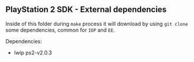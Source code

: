 PlayStation 2 SDK - External dependencies
------------------------------------------------------------

Inside of this folder during `make` process it will download by using `git clone` some dependencies, common for `IOP` and `EE`.

Dependencies:
*   lwip ps2-v2.0.3